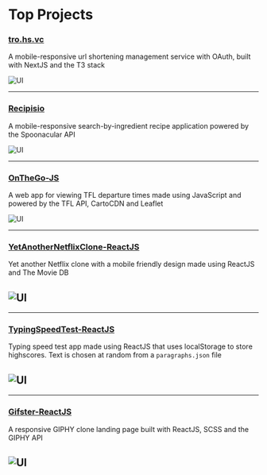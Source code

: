# Top Projects

### [tro.hs.vc](https://github.com/KGDavidson/ShortVC-NextJS)

A mobile-responsive url shortening management service with OAuth, built with NextJS and the T3 stack

![UI](https://i.postimg.cc/tCbShBKN/ezgif-com-optimize-1-1.gif)

---

### [Recipisio](https://github.com/KGDavidson/Recipisio-ReactJS)

A mobile-responsive search-by-ingredient recipe application powered by the Spoonacular API

![UI](https://i.postimg.cc/RC2WLfHB/ezgif-com-optimize.gif)

---

### [OnTheGo-JS](https://github.com/KGDavidson/OnTheGo-JS)

A web app for viewing TFL departure times made using JavaScript and powered by the TFL API, CartoCDN and Leaflet

![UI](https://i.postimg.cc/76NGRDRF/GIF-30-04-2022-17-02-50.gif)

---

### [YetAnotherNetflixClone-ReactJS](https://github.com/KGDavidson/YetAnotherNetflixClone-ReactJS)

Yet another Netflix clone with a mobile friendly design made using ReactJS and The Movie DB

## ![UI](https://i.postimg.cc/RVD5z51H/GIF-22-05-2022-04-57-53.gif)

---

### [TypingSpeedTest-ReactJS](https://github.com/KGDavidson/TypingSpeedTest-ReactJS)

Typing speed test app made using ReactJS that uses localStorage to store highscores. Text is chosen at random from a `paragraphs.json` file

## ![UI](https://i.postimg.cc/cLbtSWQV/GIF-30-04-2022-11-02-26.gif)

---

### [Gifster-ReactJS](https://github.com/KGDavidson/Gifster-ReactJS)

A responsive GIPHY clone landing page built with ReactJS, SCSS and the GIPHY API

## ![UI](https://i.postimg.cc/PxYkkxr3/GIF-21-05-2022-03-15-23.gif)
